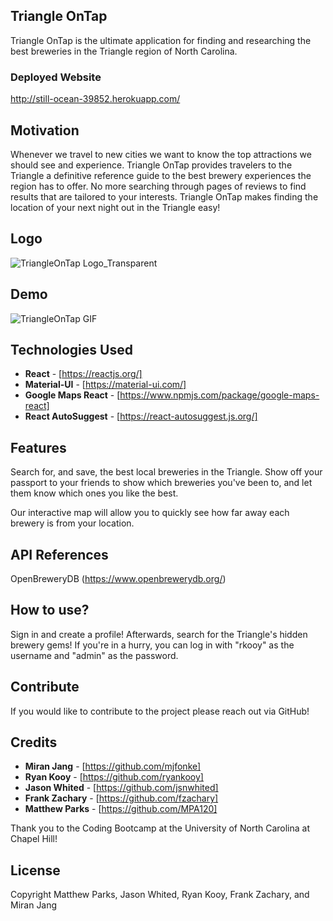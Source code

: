 ## Triangle OnTap
Triangle OnTap is the ultimate application for finding and researching the best breweries in the Triangle region of North Carolina.

### Deployed Website
http://still-ocean-39852.herokuapp.com/

## Motivation
Whenever we travel to new cities we want to know the top attractions we should see and experience. Triangle OnTap provides travelers to the Triangle
a definitive reference guide to the best brewery experiences the region has to offer. No more searching through pages of reviews to find results that
are tailored to your interests. Triangle OnTap makes finding the location of your next night out in the Triangle easy!

## Logo
![TriangleOnTap Logo_Transparent](https://user-images.githubusercontent.com/50469825/69683479-faef4880-1082-11ea-9f1d-ccf5cb5b99fb.png)


## Demo
![TriangleOnTap GIF](https://media.giphy.com/media/lqS6joUiXYhKfUmbZa/giphy.gif)


## Technologies Used
* **React** - [https://reactjs.org/]
* **Material-UI** - [https://material-ui.com/]
* **Google Maps React** - [https://www.npmjs.com/package/google-maps-react]
* **React AutoSuggest** - [https://react-autosuggest.js.org/]

## Features
Search for, and save, the best local breweries in the Triangle. Show off your passport to your friends to show which breweries you've been to, and let them know which ones you like the best. 

Our interactive map will allow you to quickly see how far away each brewery is from your location. 

## API References
OpenBreweryDB (https://www.openbrewerydb.org/)

## How to use?
Sign in and create a profile! Afterwards, search for the Triangle's hidden brewery gems! If you're in a hurry, you can log in with "rkooy" as the username and "admin" as the password.

## Contribute
If you would like to contribute to the project please reach out via GitHub!

## Credits
* **Miran Jang** - [https://github.com/mjfonke]
* **Ryan Kooy** - [https://github.com/ryankooy]
* **Jason Whited** - [https://github.com/jsnwhited] 
* **Frank Zachary** - [https://github.com/fzachary]
* **Matthew Parks** - [https://github.com/MPA120]

Thank you to the Coding Bootcamp at the University of North Carolina at Chapel Hill!

## License
Copyright Matthew Parks, Jason Whited, Ryan Kooy, Frank Zachary, and Miran Jang
